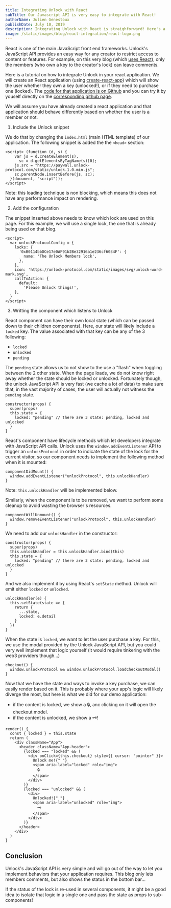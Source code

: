 ```yaml
---
title: Integrating Unlock with React
subTitle: Our Javascript API is very easy to integrate with React!
authorName: Julien Genestoux
publishDate: July 10, 2019
description: Integrating Unlock with React is straighforward! Here's a quick tutorial on how to get there!
image: /static/images/blog/react-integration/react-logo.png
---
```


React is one of the main JavaScript front end frameworks. Unlock's JavaScript API provides an easy way for any creator to restrict access to content or features. For example, on this very blog (which [uses React](https://github.com/unlock-protocol/unlock/tree/master/unlock-protocol.com)), only the members (who own a key to the creator's lock) can leave comments.

Here is a tutorial on how to integrate Unlock in your react application. We will create an React application (using [create-react-app](https://github.com/facebook/create-react-app)) which will show the user whether they own a key (unlocked!), or if they need to purchase one (locked). The [code for that application is on Github](https://github.com/unlock-protocol/react-example) and you can try it by youself directly on the [corresponding github page](https://unlock-protocol.github.io/react-example/).

We will assume you have already created a react application and that application should behave differently based on whether the user is a member or not.

1. Include the Unlock snippet

We do that by changing the `index.html` (main HTML template) of our application. The following snippet is added the the `<head>` section:

```
<script> (function (d, s) {
    var js = d.createElement(s),
      sc = d.getElementsByTagName(s)[0];
    js.src = "https://paywall.unlock-protocol.com/static/unlock.1.0.min.js";
    sc.parentNode.insertBefore(js, sc);
  }(document, "script"));
</script>
```

Note: this loading technique is non blocking, which means this does not have any performance impact on rendering.

2. Add the configuration

The snippet inserted above needs to know which lock are used on this page.  For this example, we will use a single lock, the one that is already being used on that blog.

```
<script>
  var unlockProtocolConfig = {
    locks: {
      '0xB0114bbDCe17e0AF91b2Be32916a1e236cf6034F': {
        name: 'The Unlock Members lock',
      },
    },
    icon: 'https://unlock-protocol.com/static/images/svg/unlock-word-mark.svg',
    callToAction: {
      default:
        'Please Unlock things!',
    },
  }
</script>
```

3. Writting the component which listens to Unlock

React component can have their own local state (which can be passed down to their children components). Here, our state will likely include a `locked` key. The value associated with that key can be any of the 3 following:
* `locked`
* `unlocked`
* `pending`

The `pending` state allows us to not show to the use a "flash" when toggling between the 2 other state. When the page loads, we do not know right away whether the state should be locked or unlocked. Fortunately though, the unlock JavaScript API is very fast (we cache a lot of data) to make sure that, in the vast majority of cases, the user will actually not witness the `pending` state.

```
constructor(props) {
  super(props)
  this.state = {
    locked: "pending" // there are 3 state: pending, locked and unlocked
  }
}
```

React's component have lifecycle methods which let developers integrate with JavaScript API calls. Unlock uses the `window.addEventListener` API to trigger an `unlockProtocol` in order to indicate the state of the lock for the current visitor, so our component needs to implement the following method when it is mounted:

```
componentDidMount() {
  window.addEventListener("unlockProtocol", this.unlockHandler)
}
```

Note: `this.unlockHandler` will be implemented below.

Similarly, when the component is to be removed, we want to perform some cleanup to avoid wasting the browser's resources.

```
componentWillUnmount() {
  window.removeEventListener("unlockProtocol", this.unlockHandler)
}
```

We need to add our `unlockHandler` in the constructor:

```
constructor(props) {
  super(props)
  this.unlockHandler = this.unlockHandler.bind(this)
  this.state = {
    locked: "pending" // there are 3 state: pending, locked and unlocked
  }
}
```

And we also implement it by using React's `setState` method. Unlock will emit either `locked` or `unlocked`.

```
unlockHandler(e) {
  this.setState(state => {
    return {
      ...state,
      locked: e.detail
    }
  })
}
```

When the state is `locked`, we want to let the user purchase a key. For this, we use the modal provided by the Unlock JavaScript API, but you could very well implement that logic yourself (it would require tinkering with the web3 providers though...)

```
checkout() {
  window.unlockProtocol && window.unlockProtocol.loadCheckoutModal()
}
```


Now that we have the state and ways to invoke a key purchase, we can easily render based on it. This is probably where your app's logic will likely diverge the most, but here is what we did for our demo application:
* if the content is locked, we show a 🔒, anc clicking on it will open the checkout model.
* if the content is unlocked, we show a 🗝!

```
render() {
  const { locked } = this.state
  return (
    <div className="App">
      <header className="App-header">
        {locked === "locked" && (
          <div onClick={this.checkout} style={{ cursor: "pointer" }}>
            Unlock me!{" "}
            <span aria-label="locked" role="img">
              🔒
            </span>
          </div>
        )}
        {locked === "unlocked" && (
          <div>
            Unlocked!{" "}
            <span aria-label="unlocked" role="img">
              🗝
            </span>
          </div>
        )}
      </header>
    </div>
  )
}
```

## Conclusion

Unlock's JavaScript API is very simple and will go out of the way to let you implement behaviors that your application requires. This blog only lets members comments, but also shows the status in the bottom bar...

If the status of the lock is re-used in several components, it might be a good idea to isolate that logic in a single one and pass the state as props to sub-components!

